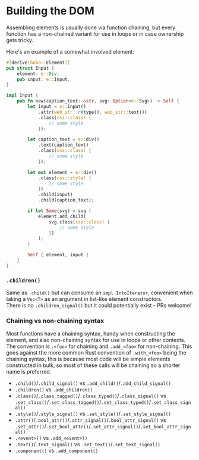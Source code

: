 # Building the DOM

Assembling elements is usually done via function chaining, but every function has a non-chained variant for use in loops or in case ownership gets tricky.

Here's an example of a somewhat involved element:

```rust
#[derive(hobo::Element)]
pub struct Input {
	element: e::Div,
	pub input: e::Input,
}

impl Input {
	pub fn new(caption_text: &str, svg: Option<e::Svg>) -> Self {
		let input = e::input()
			.attr(web_str::r#type(), web_str::text())
			.class(css::class! {
				// some style
			});

		let caption_text = e::div()
			.text(caption_text)
			.class(css::class! {
				// some style
			});

		let mut element = e::div()
			.class(css::style! {
				// some style
			})
			.child(input)
			.child(caption_text);

		if let Some(svg) = svg {
			element.add_child(
				svg.class(css::class! {
					// some style
				})
			);
		}

		Self { element, input }
	}
}
```

### `.children()`

Same as `.child()` but can consume an `impl IntoIterator`, convenient when taking a `Vec<T>` as an argument in list-like element constructors.   
There is no `.children_signal()` but it could potentially exist - PRs welcome!

### Chaining vs non-chaining syntax

Most functions have a chaining syntax, handy when constructing the element, and also non-chaining syntax for use in loops or other contexts. The convention is `.<foo>` for chaining and `.add_<foo>` for non-chaining. This goes against the more common Rust convention of `.with_<foo>` being the chaining syntax, this is because most code will be simple elements constructed in bulk, so most of these calls will be chaining so a shorter name is preferred.

* `.child()`/`.child_signal()` vs `.add_child()`/`.add_child_signal()`
* `.children()` vs `.add_children()`
* `.class()`/`.class_tagged()`/`.class_typed()`/`.class_signal()` vs `.set_class()`/`.set_class_tagged()`/`.set_class_typed()`/`.set_class_signal()`
* `.style()`/`.style_signal()` vs `.set_style()`/`.set_style_signal()`
* `.attr()`/`.bool_attr()`/`.attr_signal()`/`.bool_attr_signal()` vs `.set_attr()`/`.set_bool_attr()`/`.set_attr_signal()`/`.set_bool_attr_signal()`
* `.<event>()` vs `.add_<event>()`
* `.text()`/`.text_signal()` vs `.set_text()`/`.set_text_signal()`
* `.component()` vs `.add_component()`
